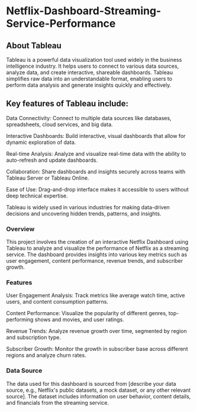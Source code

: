 # Netflix-Dashboard-Streaming-Service-Performance
## About Tableau
Tableau is a powerful data visualization tool used widely in the business intelligence industry. It helps users to connect to various data sources, analyze data, and create interactive, shareable dashboards. Tableau simplifies raw data into an understandable format, enabling users to perform data analysis and generate insights quickly and effectively.

## Key features of Tableau include:

Data Connectivity: Connect to multiple data sources like databases, spreadsheets, cloud services, and big data.

Interactive Dashboards: Build interactive, visual dashboards that allow for dynamic exploration of data.

Real-time Analysis: Analyze and visualize real-time data with the ability to auto-refresh and update dashboards.

Collaboration: Share dashboards and insights securely across teams with Tableau Server or Tableau Online.

Ease of Use: Drag-and-drop interface makes it accessible to users without deep technical expertise.


Tableau is widely used in various industries for making data-driven decisions and uncovering hidden trends, patterns, and insights.


### Overview
This project involves the creation of an interactive Netflix Dashboard using Tableau to analyze and visualize the performance of Netflix as a streaming service. The dashboard provides insights into various key metrics such as user engagement, content performance, revenue trends, and subscriber growth.

### Features
User Engagement Analysis: Track metrics like average watch time, active users, and content consumption patterns.

Content Performance: Visualize the popularity of different genres, top-performing shows and movies, and user ratings.

Revenue Trends: Analyze revenue growth over time, segmented by region and subscription type.

Subscriber Growth: Monitor the growth in subscriber base across different regions and analyze churn rates.

### Data Source

The data used for this dashboard is sourced from [describe your data source, e.g., Netflix's public datasets, a mock dataset, or any other relevant source]. The dataset includes information on user behavior, content details, and financials from the streaming service.
